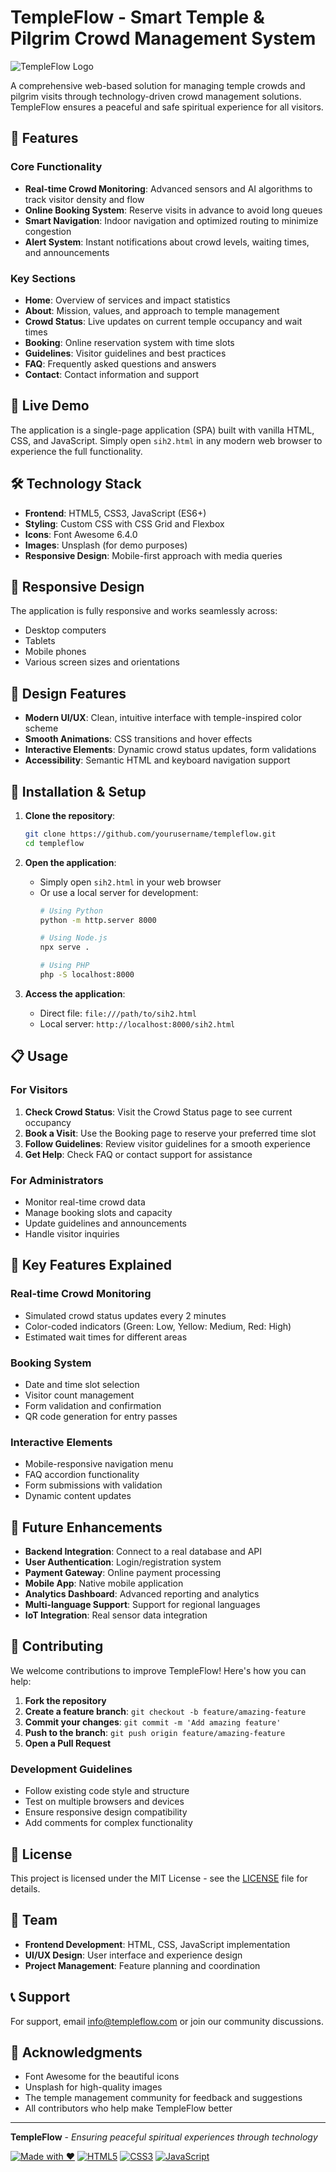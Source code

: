 # TempleFlow - Smart Temple & Pilgrim Crowd Management System

![TempleFlow Logo](https://img.shields.io/badge/TempleFlow-Smart%20Crowd%20Management-orange?style=for-the-badge&logo=place-of-worship)

A comprehensive web-based solution for managing temple crowds and pilgrim visits through technology-driven crowd management solutions. TempleFlow ensures a peaceful and safe spiritual experience for all visitors.

## 🌟 Features

### Core Functionality
- **Real-time Crowd Monitoring**: Advanced sensors and AI algorithms to track visitor density and flow
- **Online Booking System**: Reserve visits in advance to avoid long queues
- **Smart Navigation**: Indoor navigation and optimized routing to minimize congestion
- **Alert System**: Instant notifications about crowd levels, waiting times, and announcements

### Key Sections
- **Home**: Overview of services and impact statistics
- **About**: Mission, values, and approach to temple management
- **Crowd Status**: Live updates on current temple occupancy and wait times
- **Booking**: Online reservation system with time slots
- **Guidelines**: Visitor guidelines and best practices
- **FAQ**: Frequently asked questions and answers
- **Contact**: Contact information and support

## 🚀 Live Demo

The application is a single-page application (SPA) built with vanilla HTML, CSS, and JavaScript. Simply open `sih2.html` in any modern web browser to experience the full functionality.

## 🛠️ Technology Stack

- **Frontend**: HTML5, CSS3, JavaScript (ES6+)
- **Styling**: Custom CSS with CSS Grid and Flexbox
- **Icons**: Font Awesome 6.4.0
- **Images**: Unsplash (for demo purposes)
- **Responsive Design**: Mobile-first approach with media queries

## 📱 Responsive Design

The application is fully responsive and works seamlessly across:
- Desktop computers
- Tablets
- Mobile phones
- Various screen sizes and orientations

## 🎨 Design Features

- **Modern UI/UX**: Clean, intuitive interface with temple-inspired color scheme
- **Smooth Animations**: CSS transitions and hover effects
- **Interactive Elements**: Dynamic crowd status updates, form validations
- **Accessibility**: Semantic HTML and keyboard navigation support

## 🔧 Installation & Setup

1. **Clone the repository**:
   ```bash
   git clone https://github.com/yourusername/templeflow.git
   cd templeflow
   ```

2. **Open the application**:
   - Simply open `sih2.html` in your web browser
   - Or use a local server for development:
     ```bash
     # Using Python
     python -m http.server 8000
     
     # Using Node.js
     npx serve .
     
     # Using PHP
     php -S localhost:8000
     ```

3. **Access the application**:
   - Direct file: `file:///path/to/sih2.html`
   - Local server: `http://localhost:8000/sih2.html`

## 📋 Usage

### For Visitors
1. **Check Crowd Status**: Visit the Crowd Status page to see current occupancy
2. **Book a Visit**: Use the Booking page to reserve your preferred time slot
3. **Follow Guidelines**: Review visitor guidelines for a smooth experience
4. **Get Help**: Check FAQ or contact support for assistance

### For Administrators
- Monitor real-time crowd data
- Manage booking slots and capacity
- Update guidelines and announcements
- Handle visitor inquiries

## 🎯 Key Features Explained

### Real-time Crowd Monitoring
- Simulated crowd status updates every 2 minutes
- Color-coded indicators (Green: Low, Yellow: Medium, Red: High)
- Estimated wait times for different areas

### Booking System
- Date and time slot selection
- Visitor count management
- Form validation and confirmation
- QR code generation for entry passes

### Interactive Elements
- Mobile-responsive navigation menu
- FAQ accordion functionality
- Form submissions with validation
- Dynamic content updates

## 🔮 Future Enhancements

- **Backend Integration**: Connect to a real database and API
- **User Authentication**: Login/registration system
- **Payment Gateway**: Online payment processing
- **Mobile App**: Native mobile application
- **Analytics Dashboard**: Advanced reporting and analytics
- **Multi-language Support**: Support for regional languages
- **IoT Integration**: Real sensor data integration

## 🤝 Contributing

We welcome contributions to improve TempleFlow! Here's how you can help:

1. **Fork the repository**
2. **Create a feature branch**: `git checkout -b feature/amazing-feature`
3. **Commit your changes**: `git commit -m 'Add amazing feature'`
4. **Push to the branch**: `git push origin feature/amazing-feature`
5. **Open a Pull Request**

### Development Guidelines
- Follow existing code style and structure
- Test on multiple browsers and devices
- Ensure responsive design compatibility
- Add comments for complex functionality

## 📄 License

This project is licensed under the MIT License - see the [LICENSE](LICENSE) file for details.

## 👥 Team

- **Frontend Development**: HTML, CSS, JavaScript implementation
- **UI/UX Design**: User interface and experience design
- **Project Management**: Feature planning and coordination

## 📞 Support

For support, email info@templeflow.com or join our community discussions.

## 🙏 Acknowledgments

- Font Awesome for the beautiful icons
- Unsplash for high-quality images
- The temple management community for feedback and suggestions
- All contributors who help make TempleFlow better

---

**TempleFlow** - *Ensuring peaceful spiritual experiences through technology*

[![Made with ❤️](https://img.shields.io/badge/Made%20with-❤️-red.svg)](https://github.com/yourusername/templeflow)
[![HTML5](https://img.shields.io/badge/HTML5-E34F26?style=flat&logo=html5&logoColor=white)](https://developer.mozilla.org/en-US/docs/Web/HTML)
[![CSS3](https://img.shields.io/badge/CSS3-1572B6?style=flat&logo=css3&logoColor=white)](https://developer.mozilla.org/en-US/docs/Web/CSS)
[![JavaScript](https://img.shields.io/badge/JavaScript-F7DF1E?style=flat&logo=javascript&logoColor=black)](https://developer.mozilla.org/en-US/docs/Web/JavaScript)
